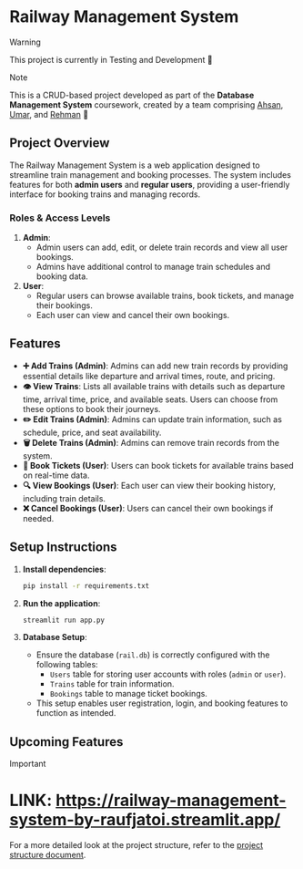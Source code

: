 # Railway Management System

> [!WARNING]
> This project is currently in Testing and Development 🙂

> [!NOTE]
> This is a CRUD-based project developed as part of the **Database Management System** coursework, created by a team comprising [Ahsan](https://github.com/MrAhsan777), [Umar](https://github.com/Umarkeerio), and [Rehman](#) 🐘

## Project Overview
The Railway Management System is a web application designed to streamline train management and booking processes. The system includes features for both **admin users** and **regular users**, providing a user-friendly interface for booking trains and managing records.

### Roles & Access Levels
1. **Admin**:
   - Admin users can add, edit, or delete train records and view all user bookings.
   - Admins have additional control to manage train schedules and booking data.
2. **User**:
   - Regular users can browse available trains, book tickets, and manage their bookings.
   - Each user can view and cancel their own bookings.

## Features

- **➕ Add Trains (Admin)**: Admins can add new train records by providing essential details like departure and arrival times, route, and pricing.
- **👁️ View Trains**: Lists all available trains with details such as departure time, arrival time, price, and available seats. Users can choose from these options to book their journeys.
- **✏️ Edit Trains (Admin)**: Admins can update train information, such as schedule, price, and seat availability.
- **🗑️ Delete Trains (Admin)**: Admins can remove train records from the system.
- **📅 Book Tickets (User)**: Users can book tickets for available trains based on real-time data.
- **🔍 View Bookings (User)**: Each user can view their booking history, including train details.
- **❌ Cancel Bookings (User)**: Users can cancel their own bookings if needed.

## Setup Instructions

1. **Install dependencies**:
    ```bash
    pip install -r requirements.txt
    ```

2. **Run the application**:
    ```bash
    streamlit run app.py
    ```

3. **Database Setup**:
    - Ensure the database (`rail.db`) is correctly configured with the following tables:
        - `Users` table for storing user accounts with roles (`admin` or `user`).
        - `Trains` table for train information.
        - `Bookings` table to manage ticket bookings.
    - This setup enables user registration, login, and booking features to function as intended.

## Upcoming Features

> [!IMPORTANT]
> # LINK: https://railway-management-system-by-raufjatoi.streamlit.app/

For a more detailed look at the project structure, refer to the [project structure document](https://github.com/Raufjatoi/Railway-Management-System/blob/main/struture.txt).

